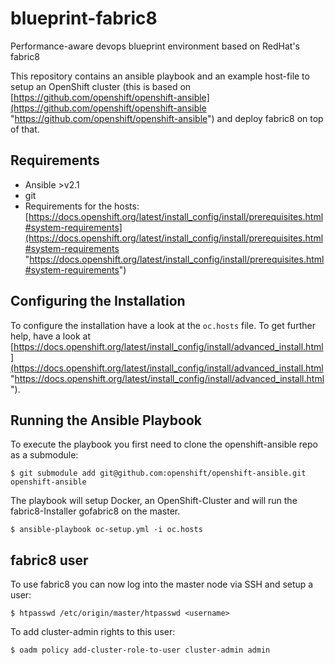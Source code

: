 # blueprint-fabric8
Performance-aware devops blueprint environment based on RedHat's fabric8

This repository contains an ansible playbook and an example host-file to setup an OpenShift cluster (this is based on [https://github.com/openshift/openshift-ansible](https://github.com/openshift/openshift-ansible "https://github.com/openshift/openshift-ansible") and deploy fabric8 on top of that.

## Requirements
- Ansible >v2.1
- git
- Requirements for the hosts: [https://docs.openshift.org/latest/install_config/install/prerequisites.html#system-requirements](https://docs.openshift.org/latest/install_config/install/prerequisites.html#system-requirements "https://docs.openshift.org/latest/install_config/install/prerequisites.html#system-requirements")

## Configuring the Installation
To configure the installation have a look at the `oc.hosts` file.
To get further help, have a look at [https://docs.openshift.org/latest/install_config/install/advanced_install.html](https://docs.openshift.org/latest/install_config/install/advanced_install.html "https://docs.openshift.org/latest/install_config/install/advanced_install.html").

## Running the Ansible Playbook
To execute the playbook you first need to clone the openshift-ansible repo as a submodule:

	$ git submodule add git@github.com:openshift/openshift-ansible.git openshift-ansible

The playbook will setup Docker, an OpenShift-Cluster and will run the fabric8-Installer gofabric8 on the master.

    $ ansible-playbook oc-setup.yml -i oc.hosts

## fabric8 user
To use fabric8 you can now log into the master node via SSH and setup a user:
	
	$ htpasswd /etc/origin/master/htpasswd <username>

To add cluster-admin rights to this user:

	$ oadm policy add-cluster-role-to-user cluster-admin admin